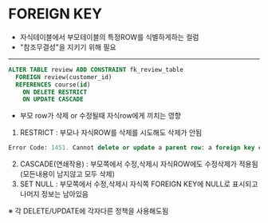 FOREIGN KEY
======================
* 자식테이블에서 부모테이블의 특정ROW를 식별하게하는 컬럼  
* "참조무결성"을 지키기 위해 필요  
------------------------
```SQL
ALTER TABLE review ADD CONSTRAINT fk_review_table
  FOREIGN review(customer_id)
  REFERENCES course(id)
    ON DELETE RESTRICT
    ON UPDATE CASCADE
```

* 부모 row가 삭제 or 수정될때 자식row에게 끼치는 영향
1. RESTRICT : 부모나 자식ROW를 삭제를 시도해도 삭제가 안됨
```SQL
Error Code: 1451. Cannot delete or update a parent row: a foreign key constraint fails('course_rating'.'review',CONSTRAINT 'fk_review_')
```
2. CASCADE(연쇄작용) : 부모쪽에서 수정,삭제시 자식ROW에도 수정삭제가 적용됨(모든내용이 남지않고 모두 삭제)
3. SET NULL : 부모쪽에서 수정,삭제시 자식쪽 FOREIGN KEY에 NULL로 표시되고 나머지 정보는 남아있음

※ 각 DELETE/UPDATE에 각자다른 정책을 사용해도됨
